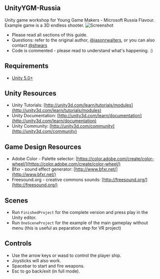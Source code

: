 UnityYGM-Russia
---------------

Unity game workshop for Young Game Makers - Microsoft Russia Flavour.  Example game is a 3D 
endless shooter.
![Screenshot](http://glitchbeam.com/wp-content/uploads/2015/01/ygm_workshop.png)

* Please read all sections of this guide.  
* Questions: refer to the original author, [@jasonrwalters](http://twitter.com/jasonrwalters), or you can also contact [@shwars](http://twitter.com/shwars)
* Code is commented - please read to understand what's happening.  :)


Requirements
--------
* [Unity 5.0+](http://unity3d.com/unity/download)


Unity Resources
--------
* Unity Tutorials: [http://unity3d.com/learn/tutorials/modules](http://unity3d.com/learn/tutorials/modules)
* Unity Documentation: [http://unity3d.com/learn/documentation](http://unity3d.com/learn/documentation)
* Unity Community: [http://unity3d.com/community](http://unity3d.com/community)
 

Game Design Resources
--------
* Adobe Color - Palette selector: [https://color.adobe.com/create/color-wheel/](https://color.adobe.com/create/color-wheel/)
* Bfxr - sound effect generator: [http://www.bfxr.net/](http://www.bfxr.net/)
* Freesound.org - creative commons sounds: [http://freesound.org/](http://freesound.org/)


Scenes
--------
* Run `FinishedProject` for the complete version and press play in the Unity editor.
* Run `OneSceneProject` for the example of the main gameplay without menu (this is useful as peparation step for VR project)

Controls
--------
* Use the arrow keys or wasd to control the player ship.
* Joysticks will also work.
* Spacebar to start and fire weapons.
* Esc to go back/exit (in full mode).
